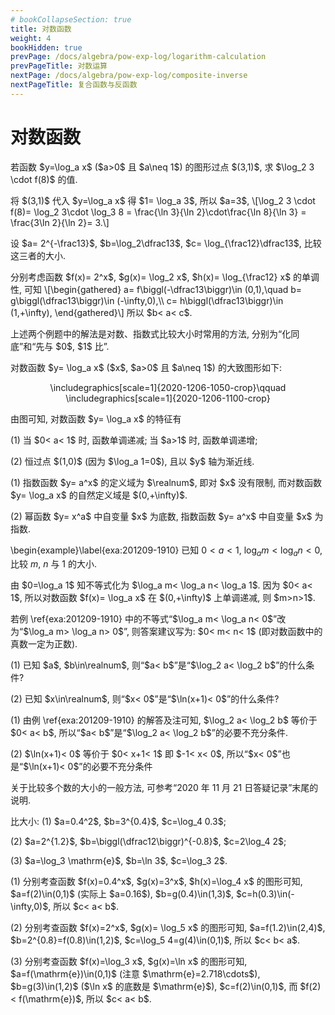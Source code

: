 ```yaml
---
# bookCollapseSection: true
title: 对数函数
weight: 4
bookHidden: true
prevPage: /docs/algebra/pow-exp-log/logarithm-calculation
prevPageTitle: 对数运算
nextPage: /docs/algebra/pow-exp-log/composite-inverse
nextPageTitle: 复合函数与反函数
---
```


# 对数函数

<myexample>
<p>若函数 $y=\log_a x$ ($a>0$ 且 $a\neq 1$) 的图形过点 $(3,1)$, 求 $\log_2 3 \cdot f(8)$ 的值.
</p>
</myexample>
<mysolution>
    <p>将 $(3,1)$ 代入 $y=\log_a x$ 得 $1= \log_a 3$, 所以 $a=3$,
    \[\log_2 3 \cdot f(8)= \log_2 3\cdot \log_3 8
        = \frac{\ln 3}{\ln 2}\cdot\frac{\ln 8}{\ln 3}
        = \frac{3\ln 2}{\ln 2}= 3.\]
</p>
</mysolution>

<myexample>
<p>设 $a= 2^{-\frac13}$, $b=\log_2\dfrac13$, $c= \log_{\frac12}\dfrac13$, 比较这三者的大小.
</p>
</myexample>
<mysolution>
    <p>分别考虑函数 $f(x)= 2^x$, $g(x)= \log_2 x$, $h(x)= \log_{\frac12} x$ 的单调性, 可知 
    \[\begin{gathered}
        a= f\biggl(-\dfrac13\biggr)\in (0,1),\quad 
        b= g\biggl(\dfrac13\biggr)\in (-\infty,0),\\
        c= h\biggl(\dfrac13\biggr)\in (1,+\infty),
    \end{gathered}\]
    所以 $b< a< c$.
</p>
</mysolution>
</p>
<p>上述两个例题中的解法是对数、指数式比较大小时常用的方法, 分别为“化同底”和“先与 $0$, $1$ 比”.

<p>对数函数 $y= \log_a x$ ($x$, $a>0$ 且 $a\neq 1$) 的大致图形如下:
</p>
<p><center>
        \includegraphics[scale=1]{2020-1206-1050-crop}\qquad
        \includegraphics[scale=1]{2020-1206-1100-crop}
    </center>
</p>
<p>由图可知, 对数函数 $y= \log_a x$ 的特征有
</p>
<p>(1) 当 $0< a< 1$ 时, 函数单调递减; 当 $a>1$ 时, 函数单调递增;
</p>
<p>(2) 恒过点 $(1,0)$ (因为 $\log_a 1=0$), 且以 $y$ 轴为渐近线.
</p>
<p><myremark>
    <p>(1) 指数函数 $y= a^x$ 的定义域为 $\realnum$, 即对 $x$ 没有限制, 而对数函数 $y= \log_a x$ 的自然定义域是 $(0,+\infty)$.
</p>
<p>(2) 幂函数 $y= x^a$ 中自变量 $x$ 为底数, 指数函数 $y= a^x$ 中自变量 $x$ 为指数. 
</p>
</myremark>

\begin{example}\label{exa:201209-1910}
    已知 $0< a< 1$, $\log_a m< \log_a n< 0$, 比较 $m$, $n$ 与 $1$ 的大小.
</p>
</myexample>
<mysolution>
    <p>由 $0=\log_a 1$ 知不等式化为 $\log_a m< \log_a n< \log_a 1$. 因为 $0< a< 1$, 所以对数函数 $f(x)= \log_a x$ 在 $(0,+\infty)$ 上单调递减, 则 $m>n>1$.
</p>
</mysolution>
<myremark>
    <p>若例 \ref{exa:201209-1910} 中的不等式“$\log_a m< \log_a n< 0$”改为“$\log_a m> \log_a n> 0$”, 则答案建议写为: $0< m< n< 1$ (即对数函数中的真数一定为正数).
</p>
</myremark>
</p>
<p><myexample>
<p>(1) 已知 $a$, $b\in\realnum$, 则“$a< b$”是“$\log_2 a< \log_2 b$”的什么条件?
</p>
<p>(2) 已知 $x\in\realnum$, 则“$x< 0$”是“$\ln(x+1)< 0$”的什么条件?
</p>
</myexample>
<mysolution>
    <p>(1) 由例 \ref{exa:201209-1910} 的解答及注可知, $\log_2 a< \log_2 b$ 等价于 $0< a< b$, 所以“$a< b$”是“$\log_2 a< \log_2 b$”的必要不充分条件.
</p>
<p>(2) $\ln(x+1)< 0$ 等价于 $0< x+1< 1$ 即 $-1< x< 0$, 所以“$x< 0$”也是“$\ln(x+1)< 0$”的必要不充分条件
</p>
</mysolution>

<p>关于比较多个数的大小的一般方法, 可参考“2020 年 11 月 21 日答疑记录”末尾的说明.
</p>
<p><myexample>
<p>比大小: (1) $a=0.4^2$, $b=3^{0.4}$, $c=\log_4 0.3$;
</p>
<p>(2) $a=2^{1.2}$, $b=\biggl(\dfrac12\biggr)^{-0.8}$, $c=2\log_4 2$;
</p>
<p>(3) $a=\log_3 \mathrm{e}$, $b=\ln 3$, $c=\log_3 2$.
</p>
</myexample>
<mysolution>
    <p>(1) 分别考查函数 $f(x)=0.4^x$, $g(x)=3^x$, $h(x)=\log_4 x$ 的图形可知, $a=f(2)\in(0,1)$ (实际上 $a=0.16$), $b=g(0.4)\in(1,3)$, $c=h(0.3)\in(-\infty,0)$, 所以 $c< a< b$.
</p>
<p>(2) 分别考查函数 $f(x)=2^x$, $g(x)= \log_5 x$ 的图形可知, $a=f(1.2)\in(2,4)$, $b=2^{0.8}=f(0.8)\in(1,2)$, $c=\log_5 4=g(4)\in(0,1)$, 所以 $c< b< a$.
</p>
<p>(3) 分别考查函数 $f(x)=\log_3 x$, $g(x)=\ln x$ 的图形可知, $a=f(\mathrm{e})\in(0,1)$ (注意 $\mathrm{e}=2.718\cdots$), $b=g(3)\in(1,2)$ ($\ln x$ 的底数是 $\mathrm{e}$), $c=f(2)\in(0,1)$, 而 $f(2)< f(\mathrm{e})$, 所以 $c< a< b$.
</p>
</mysolution>

